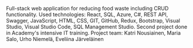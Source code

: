 Full-stack web application for reducing food waste including CRUD functionality. 
Used technologies: React, SQL, Azure, C#, REST API, Swagger, JavaScript, HTML, CSS, GIT, GitHub, Redux, Bootstrap, Visual Studio, Visual Studio Code, SQL Management Studio.
Second project done in Academy's intensive IT training. 
Project team: Katri Nousiainen, Maria Salo, Urho Niemelä, Eveliina Järveläinen


